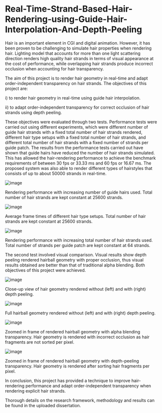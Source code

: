 # Real-Time-Strand-Based-Hair-Rendering-using-Guide-Hair-Interpolation-And-Depth-Peeling

Hair is an important element in CGI and digital animation. However, it has been proven to be challenging to simulate hair properties when rendering hair. Lighting model that accounts for more than one light scattering direction renders high quality hair strands in terms of visual appearance at the cost of performance, while overlapping hair strands produce incorrect occlusion when accounting for hair transparency. 

The aim of this project is to render hair geometry in real-time and adapt order-independent transparency on hair strands. The objectives of this project are:

i) to render hair geometry in real-time using guide hair interpolation.

ii) to adapt order-independent transparency for correct occlusion of hair strands using depth peeling. 


These objectives were evaluated through two tests. Performance tests were carried out using different experiments, which were different number of guide hair strands with a fixed total number of hair strands rendered, different hair type setups with a fixed total number of hair strands, and different total number of hair strands with a fixed number of strands per guide patch. The results from the performance tests carried out have shown that guide hairs have reduced the number of hair strands simulated. This has allowed the hair-rendering performance to achieve the benchmark requirements of between 30 fps or 33.33 ms and 60 fps or 16.67 ms. The proposed system was also able to render different types of hairstyles that consists of up to about 50000 strands in real-time. 

![image](https://github.com/jonathanlieweujin/Real-Time-Strand-Based-Hair-Rendering-using-Guide-Hair-Interpolation-And-Depth-Peeling/assets/106479441/f0e1dc06-4f0c-43ef-aa1a-4ae61be934c1)

Rendering performance with increasing number of guide hairs used. Total number of hair strands are kept constant at 25600 strands.

![image](https://github.com/jonathanlieweujin/Real-Time-Strand-Based-Hair-Rendering-using-Guide-Hair-Interpolation-And-Depth-Peeling/assets/106479441/c17d7f9a-29cb-40be-b898-2b2323f02275)

Average frame times of different hair type setups. Total number of hair strands are kept constant at 25600 strands.

![image](https://github.com/jonathanlieweujin/Real-Time-Strand-Based-Hair-Rendering-using-Guide-Hair-Interpolation-And-Depth-Peeling/assets/106479441/f3ea3950-dc23-4591-b7c4-d1b07145e8dc)

Rendering performance with increasing total number of hair strands used. Total number of strands per guide patch are kept constant at 64 strands.


The second test involved visual comparison. Visual results show depth peeling rendered hairball geometry with proper occlusion, thus visual results obtained are better than that of traditional alpha blending. Both objectives of this project were achieved. 

![image](https://github.com/jonathanlieweujin/Real-Time-Strand-Based-Hair-Rendering-using-Guide-Hair-Interpolation-And-Depth-Peeling/assets/106479441/7c4036fe-2542-4460-8e05-0012de6368e1)

Close-up view of hair geometry rendered without (left) and with (right) depth peeling.

![image](https://github.com/jonathanlieweujin/Real-Time-Strand-Based-Hair-Rendering-using-Guide-Hair-Interpolation-And-Depth-Peeling/assets/106479441/63716a60-8358-4a5e-acfe-0a3ecc7935a5)

Full hairball geometry rendered without (left) and with (right) depth peeling.


![image](https://github.com/jonathanlieweujin/Real-Time-Strand-Based-Hair-Rendering-using-Guide-Hair-Interpolation-And-Depth-Peeling/assets/106479441/72ca8211-1bd0-41b2-a5ac-858794f914c2)

Zoomed in frame of rendered hairball geometry with alpha blending transparency. Hair geometry is rendered with incorrect occlusion as hair fragments are not sorted per pixel.

![image](https://github.com/jonathanlieweujin/Real-Time-Strand-Based-Hair-Rendering-using-Guide-Hair-Interpolation-And-Depth-Peeling/assets/106479441/fa72abff-9e91-4a5e-993c-c51694683cd1)

Zoomed in frame of rendered hairball geometry with depth-peeling transparency. Hair geometry is rendered after sorting hair fragments per pixel.


In conclusion, this project has provided a technique to improve hair-rendering performance and adapt order-independent transparency when rendering explicit hair strands.


Thorough details on the research framework, methodology and results can be found in the uploaded dissertation.
